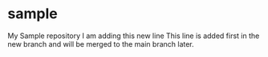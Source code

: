 # sample
My Sample repository
I am adding this new line
This line is added first in the new branch and will be merged to the main branch later.
